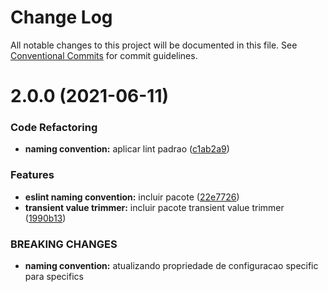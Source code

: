 # Change Log

All notable changes to this project will be documented in this file.
See [Conventional Commits](https://conventionalcommits.org) for commit guidelines.

# 2.0.0 (2021-06-11)


### Code Refactoring

* **naming convention:** aplicar lint padrao ([c1ab2a9](https://github.com/hjcostabr76/ts-utils/commit/c1ab2a9510c520d6cdc2094d46e3266b488070c4))


### Features

* **eslint naming convention:** incluir pacote ([22e7726](https://github.com/hjcostabr76/ts-utils/commit/22e77263ab906040ecbeb5730c973b211468ed77))
* **transient value trimmer:** incluir pacote transient value trimmer ([1990b13](https://github.com/hjcostabr76/ts-utils/commit/1990b132b30723bd9c9c394c72e9d0066d301736))


### BREAKING CHANGES

* **naming convention:** atualizando propriedade de configuracao specific para specifics
